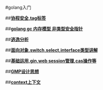 #golang入门

##[**协程安全,tag标签**](golang.md)

##[**golang gc 内存模型 非类型安全指针**](gc.md)

##[**逃逸分析**](逃逸分析.md)

##[**面向对象,switch,select,interface类型讲解**](interface.md)

##[**基础运用,gin,web session管理,cas操作等**](run.md)

##[**GMP设计思想**](GMP模型与设计思想.md)

##[**context上下文**](context.md)